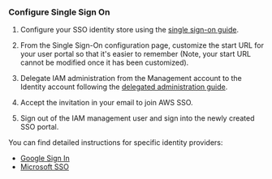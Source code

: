 
### Configure Single Sign On

1.  Configure your SSO identity store using the [single sign-on
    guide](https://docs.aws.amazon.com/singlesignon/latest/userguide/step2.html).

2.  From the Single Sign-On configuration page, customize the start URL
    for your user portal so that it's easier to remember (Note, your
    start URL cannot be modified once it has been customized).

3.  Delegate IAM administration from the Management account to the
    Identity account following the [delegated administration
    guide](https://docs.aws.amazon.com/singlesignon/latest/userguide/delegated-admin.html).

4.  Accept the invitation in your email to join AWS SSO.

5.  Sign out of the IAM management user and sign into the newly created
    SSO portal.

You can find detailed instructions for specific identity providers:

  - [Google Sign
    In](#google-sign-in)
  - [Microsoft
    SSO](#microsoft-sso)

